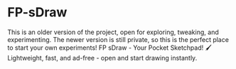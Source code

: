 # FP-sDraw
This is an older version of the project, open for exploring, tweaking, and experimenting. The newer version is still private, so this is the perfect place to start your own experiments!  FP sDraw - Your Pocket Sketchpad! 🖌️ Lightweight, fast, and ad-free - open and start drawing instantly.
